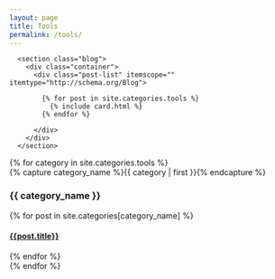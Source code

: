 ```yaml
---
layout: page
title: Tools
permalink: /tools/
---
```


      <section class="blog">
        <div class="container">
          <div class="post-list" itemscope="" itemtype="http://schema.org/Blog">

            {% for post in site.categories.tools %}
              {% include card.html %}
            {% endfor %}

          </div>
        </div>
      </section>

<div>
{% for category in site.categories.tools %}
  <div class="archive-group">
    {% capture category_name %}{{ category | first }}{% endcapture %}
    <div id="#{{ category_name | slugize }}"></div>
    <p></p>
    <h3 class="category-head">{{ category_name }}</h3>
    <a name="{{ category_name | slugize }}"></a>
    {% for post in site.categories[category_name] %}
    <article class="archive-item">
      <h4><a href="{{ site.baseurl }}{{ post.url }}">{{post.title}}</a></h4>
    </article>
    {% endfor %}
  </div>
{% endfor %}
</div>
